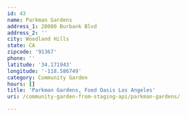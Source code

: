 ```yaml
---
id: 43
name: Parkman Gardens
address_1: 20800 Burbank Blvd
address_2: ''
city: Woodland Hills
state: CA
zipcode: '91367'
phone: ''
latitude: '34.171943'
longitude: '-118.586749'
category: Community Garden
hours: []
title: 'Parkman Gardens, Food Oasis Los Angeles'
uri: /community-garden-from-staging-api/parkman-gardens/

---
```

